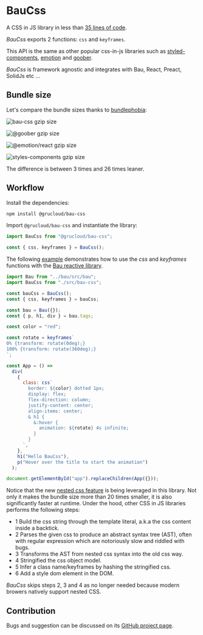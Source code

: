 # BauCss

A CSS in JS library in less than [35 lines of code](./src/bau-css.js).

_BauCss_ exports 2 functions: `css` and `keyframes`.

This API is the same as other popular css-in-js libraries such as [styled-components](https://styled-components.com/), [emotion](https://emotion.sh/) and [goober](https://goober.js.org/).

_BauCss_ is framework agnostic and integrates with Bau, React, Preact, SolidJs etc ...

## Bundle size

Let's compare the bundle sizes thanks to [bundlephobia](https://bundlephobia.com/):

![bau-css gzip size](https://img.shields.io/bundlephobia/minzip/@grucloud/bau-css.svg?label=@grucloud/bau-css%20gzip%20size)

![@goober gzip size](https://img.shields.io/bundlephobia/minzip/goober.svg?label=@goober%20gzip%20size)

![@emotion/react gzip size](https://img.shields.io/bundlephobia/minzip/@emotion/react.svg?label=@emotion/react%20gzip%20size)

![styles-components gzip size](https://img.shields.io/bundlephobia/minzip/styled-components.svg?label=styled-components%20gzip%20size)

The difference is between 3 times and 26 times leaner.

## Workflow

Install the dependencies:

```sh
npm install @grucloud/bau-css
```

Import `@grucloud/bau-css` and instantiate the library:

```js
import BauCss from "@grucloud/bau-css";

const { css, keyframes } = BauCss();
```

The following [example](./main.js) demonstrates how to use the _css_ and _keyframes_ functions with the [Bau reactive library](https://github.com/grucloud/bau).

```js
import Bau from "../bau/src/bau";
import BauCss from "./src/bau-css";

const bauCss = BauCss();
const { css, keyframes } = bauCss;

const bau = Bau({});
const { p, h1, div } = bau.tags;

const color = "red";

const rotate = keyframes`
0% {transform: rotate(0deg);}
100% {transform: rotate(360deg);}
`;

const App = () =>
  div(
    {
      class: css`
        border: ${color} dotted 1px;
        display: flex;
        flex-direction: column;
        justify-content: center;
        align-items: center;
        & h1 {
          &:hover {
            animation: ${rotate} 4s infinite;
          }
        }
      `,
    },
    h1("Hello BauCss"),
    p("Hover over the title to start the animation")
  );

document.getElementById("app").replaceChildren(App({}));
```

Notice that the new [nested css feature](https://www.w3.org/TR/css-nesting-1/) is being leveraged in this library. Not only it makes the bundle size more than 20 times smaller, it is also significantly faster at runtime.
Under the hood, other CSS in JS libraries performs the following steps:

- 1 Build the css string through the template literal, a.k.a the css content inside a backtick.
- 2 Parses the given css to produce an abstract syntax tree (AST), often with regular expression which are notoriously slow and riddled with bugs.
- 3 Transforms the AST from nested css syntax into the old css way.
- 4 Stringified the css object model.
- 5 Infer a class name/keyframes by hashing the stringified css.
- 6 Add a style dom element in the DOM.

_BauCss_ skips steps 2, 3 and 4 as no longer needed because modern browers natively support nested CSS.

## Contribution

Bugs and suggestion can be discussed on its [GitHub project page](https://github.com/grucloud/bau/tree/main/bau-css).
